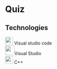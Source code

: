 # Quiz

## Technologies 
<img src="https://media.discordapp.net/attachments/945679766646824980/955150392243654706/apple-touch-icon.png" width="25">  Visual studio code <br>
<img src="https://user-images.githubusercontent.com/85336778/168471335-47e2d66a-c812-4b33-a43c-08e9e7076ac4.png" width="30">Visual Studio <br>
<img src="https://upload.wikimedia.org/wikipedia/commons/thumb/1/18/ISO_C%2B%2B_Logo.svg/1200px-ISO_C%2B%2B_Logo.svg.png" width="25"> C++ <br>
